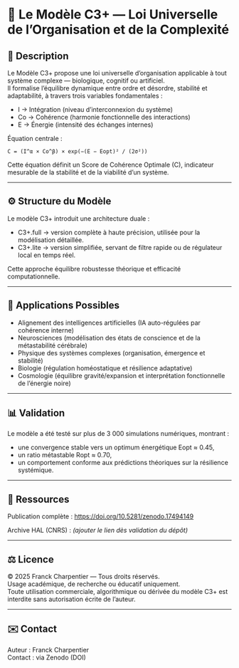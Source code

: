 # 🧠 Le Modèle C3+ — Loi Universelle de l’Organisation et de la Complexité

## 📘 Description
Le Modèle C3+ propose une loi universelle d’organisation applicable à tout système complexe — biologique, cognitif ou artificiel.  
Il formalise l’équilibre dynamique entre ordre et désordre, stabilité et adaptabilité, à travers trois variables fondamentales :

- I → Intégration (niveau d’interconnexion du système)
- Co → Cohérence (harmonie fonctionnelle des interactions)
- E → Énergie (intensité des échanges internes)

Équation centrale :
```
C = (I^α × Co^β) × exp(−(E − Eopt)² / (2σ²))
```

Cette équation définit un Score de Cohérence Optimale (C), indicateur mesurable de la stabilité et de la viabilité d’un système.

---

## ⚙️ Structure du Modèle
Le modèle C3+ introduit une architecture duale :

- C3+.full → version complète à haute précision, utilisée pour la modélisation détaillée.
- C3+.lite → version simplifiée, servant de filtre rapide ou de régulateur local en temps réel.

Cette approche équilibre robustesse théorique et efficacité computationnelle.

---

## 🔬 Applications Possibles
- Alignement des intelligences artificielles (IA auto-régulées par cohérence interne)
- Neurosciences (modélisation des états de conscience et de la métastabilité cérébrale)
- Physique des systèmes complexes (organisation, émergence et stabilité)
- Biologie (régulation homéostatique et résilience adaptative)
- Cosmologie (équilibre gravité/expansion et interprétation fonctionnelle de l’énergie noire)

---

## 📊 Validation
Le modèle a été testé sur plus de 3 000 simulations numériques, montrant :
- une convergence stable vers un optimum énergétique Eopt ≈ 0.45,
- un ratio métastable Ropt ≈ 0.70,
- un comportement conforme aux prédictions théoriques sur la résilience systémique.

---

## 📁 Ressources
Publication complète :
https://doi.org/10.5281/zenodo.17494149

Archive HAL (CNRS) :
*(ajouter le lien dès validation du dépôt)*

---

## ⚖️ Licence
© 2025 Franck Charpentier — Tous droits réservés.  
Usage académique, de recherche ou éducatif uniquement.  
Toute utilisation commerciale, algorithmique ou dérivée du modèle C3+ est interdite sans autorisation écrite de l’auteur.

---

## ✉️ Contact
Auteur : Franck Charpentier  
Contact : via Zenodo (DOI)
